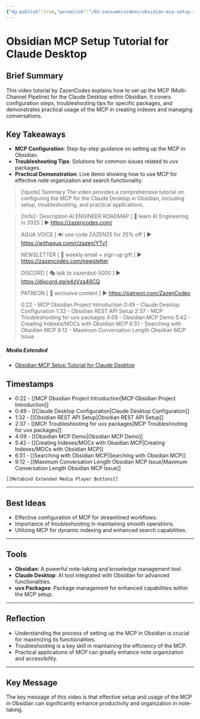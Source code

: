 ```yaml
---
{"dg-publish":true,"permalink":"/01-consume/videos/obsidian-mcp-setup-tutorial-for-claude-desktop/","title":"Obsidian MCP Setup Tutorial for Claude Desktop"}
---
```


# Obsidian MCP Setup Tutorial for Claude Desktop
## Brief Summary
This video tutorial by ZazenCodes explains how to set up the MCP (Multi-Channel Pipeline) for the Claude Desktop within Obsidian. It covers configuration steps, troubleshooting tips for specific packages, and demonstrates practical usage of the MCP in creating indexes and managing conversations.

## Key Takeaways
- **MCP Configuration**: Step-by-step guidance on setting up the MCP in Obsidian.
- **Troubleshooting Tips**: Solutions for common issues related to uvx packages.
- **Practical Demonstration**: Live demo showing how to use MCP for effective note organization and search functionality.

> [!quote] Summary
> The video provides a comprehensive tutorial on configuring the MCP for the Claude Desktop in Obsidian, including setup, troubleshooting, and practical applications.

> [!info]- Description
> AI ENGINEER ROADMAP [ 🚀 learn AI Engineering in 2025 ]
> ► https://zazencodes.com/
> 
> AQUA VOICE [ 🔊 use code ZAZEN25 for 25% off ]
> ► https://withaqua.com/r/zazen/YTv1
> 
> NEWSLETTER [ 🍰 weekly email + sign-up gift ]
> ► https://zazencodes.com/newsletter
> 
> DISCORD [ 🎭 talk to zazenbot-5000 ]
> ► https://discord.gg/e4zVza46CQ
> 
> PATREON [ 🤩 exclusive content ]
> ► https://patreon.com/ZazenCodes
> 
> 0:22 - MCP Obsidian Project Introduction
> 0:49 - Claude Desktop Configuration
> 1:32 - Obsidian REST API Setup
> 2:37 - MCP Troubleshooting for uvx packages
> 4:09 - Obsidian MCP Demo
> 5:42 - Creating Indexes/MOCs with Obsidian MCP
> 6:51 - Searching with Obsidian MCP
> 9:12 - Maximum Conversation Length Obsidian MCP Issue

##### Media Extended
- [Obsidian MCP Setup Tutorial for Claude Desktop](https://www.youtube.com/embed/_PiRCPnQmgk?start=16)

## Timestamps
- 0:22 - [[MCP Obsidian Project Introduction\|MCP Obsidian Project Introduction]]
- 0:49 - [[Claude Desktop Configuration\|Claude Desktop Configuration]]
- 1:32 - [[Obsidian REST API Setup\|Obsidian REST API Setup]]
- 2:37 - [[MCP Troubleshooting for uvx packages\|MCP Troubleshooting for uvx packages]]
- 4:09 - [[Obsidian MCP Demo\|Obsidian MCP Demo]]
- 5:42 - [[Creating Indexes/MOCs with Obsidian MCP\|Creating Indexes/MOCs with Obsidian MCP]]
- 6:51 - [[Searching with Obsidian MCP\|Searching with Obsidian MCP]]
- 9:12 - [[Maximum Conversation Length Obsidian MCP Issue\|Maximum Conversation Length Obsidian MCP Issue]]

```meta-bind-embed
[[Metabind Extended Media Player Buttons]]
```

---

## Best Ideas
- Effective configuration of MCP for streamlined workflows.
- Importance of troubleshooting in maintaining smooth operations.
- Utilizing MCP for dynamic indexing and enhanced search capabilities.

---

## Tools
- **Obsidian**: A powerful note-taking and knowledge management tool.
- **Claude Desktop**: AI tool integrated with Obsidian for advanced functionalities.
- **uvx Packages**: Package management for enhanced capabilities within the MCP setup.

---
## Reflection
- Understanding the process of setting up the MCP in Obsidian is crucial for maximizing its functionalities.
- Troubleshooting is a key skill in maintaining the efficiency of the MCP.
- Practical applications of MCP can greatly enhance note organization and accessibility.

---

## Key Message
The key message of this video is that effective setup and usage of the MCP in Obsidian can significantly enhance productivity and organization in note-taking.